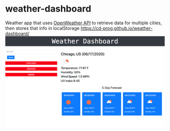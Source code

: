 # weather-dashboard
Weather app that uses [OpenWeather API](https://openweathermap.org/api) to retrieve data for multiple cities, then stores that info in localStorage
https://cd-prog.github.io/weather-dashboard/
<img src="assets/image.png">
